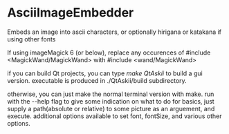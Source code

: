 # AsciiImageEmbedder
Embeds an image into ascii characters, or optionally hirigana or katakana if using other fonts

If using imageMagick 6 (or below), replace any occurences of #include <MagickWand/MagickWand> with  #include <wand/MagickWand>

if you can build Qt projects, you can type *make QtAskii* to build a gui version. executable is produced in ./QtAskii/build subdirectory.

otherwise, you can just make the normal terminal version with make. run with the --help flag to give some indication on what to do
for basics, just supply a path(absolute or relative) to some picture as an arguement, and execute. additional options available to set font, fontSize, and various other options.

